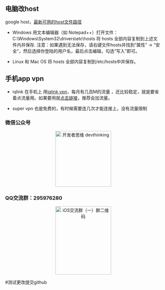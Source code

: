 
## 电脑改host
google host，[最新可用的host文件路径](https://raw.githubusercontent.com/racaljk/hosts/master/hosts)
- Windows
用文本编辑器（如 Notepad++）打开文件：
C:\Windows\System32\drivers\etc\hosts
将 hosts 全部内容复制到上述文件内并保存.
注意：如果遇到无法保存，请右键文件hosts并找到“属性” -> “安全”，然后选择你登陆的用户名，最后点击编辑，勾选“写入”即可。

- Linux 和 Mac OS
将 hosts 全部内容复制到/etc/hosts中并保存。

## 手机app vpn
- iqlink
在手机上 用[iqlink vpn](http://www.iqlinkus.net/home?referral=734D21C64E790C8172325057789B16D4)，每月有几百M的流量 ，还比较稳定，就是要省着点流量用。如果要用就[点击链接](http://www.iqlinkus.net/home?referral=734D21C64E790C8172325057789B16D4)，推荐会加流量。

- super vpn
也是免费的，有时候需要连几次才能连接上，没有流量限制


### 微信公众号

<div align=center>
<img src="http://upload-images.jianshu.io/upload_images/844885-6ede66cdf2a3c46e.jpg?imageMogr2/auto-orient/strip%7CimageView2/2/w/1240" width="180" height="180" alt="开发者思维 devthinking"/>
</div>

### QQ交流群：295976280

<div align=center>
<img src="http://upload-images.jianshu.io/upload_images/844885-0b4506f56fb77b47.png?imageMogr2/auto-orient/strip%7CimageView2/2/w/1240" width="180" height="220" alt="iOS交流群（一）群二维码"/>
</div>

#测试更改提交github